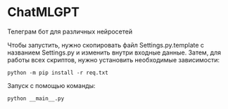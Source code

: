 # ChatMLGPT

Телеграм бот для различных нейросетей

Чтобы запустить, нужно скопировать файл Settings.py.template с названием Settings.py и изменить внутри входные данные.
Затем, для работы всех скриптов, нужно установить необходимые зависимости:
```
python -m pip install -r req.txt
```
Запуск с помощью команды:
```
python __main__.py
```
